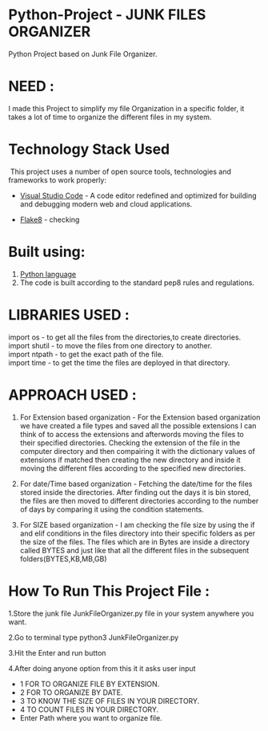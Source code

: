 # Python-Project - JUNK FILES ORGANIZER

Python Project based on Junk File Organizer.

# NEED :

I made this Project to simplify my file Organization in a specific folder, it takes a lot of time to organize the different files in my system.

# Technology Stack Used
​
This project uses a number of open source tools, technologies and frameworks to work properly:
​

- [Visual Studio Code](https://code.visualstudio.com) - A code editor redefined and optimized for building and debugging modern web and cloud applications.

- [Flake8](https://pypi.org/project/flake8) - checking

# Built using:
1. [Python language](https://www.python.org/)
2. The code is built according to the standard pep8 rules and regulations.

# LIBRARIES USED :

import os - to get all the files from the directories,to create directories.  
import shutil - to move the files from one directory to another.  
import ntpath - to get the exact path of the file.  
import time - to get the time the files are deployed in that directory.  

# APPROACH USED :

1. For Extension based organization - For the Extension based organization we have created a file types and saved all the possible extensions I can think of to access the extensions and afterwords moving the files to their specified directories. Checking the extension of the file in the computer directory and then compairing it with the dictionary values of extensions if matched then creating the new directory and inside it moving the different files according to the specified new directories.

2. For date/Time based organization - Fetching the date/time for the files stored inside the directories. After finding out the days it is bin stored, the files are then moved to different directories according to the number of days by comparing it using the condition statements.

3. For SIZE based organization - I am checking the file size by using the if and elif conditions in the files directory into their specific folders as per the size of the files. The files which are in Bytes are inside a directory called BYTES and just like that all the different files in the subsequent folders(BYTES,KB,MB,GB)

# How To Run This Project File :

1.Store the junk file JunkFileOrganizer.py file in your system anywhere you want.

2.Go to terminal type python3 JunkFileOrganizer.py

3.Hit the Enter and run button

4.After doing anyone option from this it it asks user input

- 1 FOR TO ORGANIZE FILE BY EXTENSION.
- 2 FOR TO ORGANIZE BY DATE.
- 3 TO KNOW THE SIZE OF FILES IN YOUR DIRECTORY.
- 4 TO COUNT FILES IN YOUR DIRECTORY.
- Enter Path where you want to organize file.
